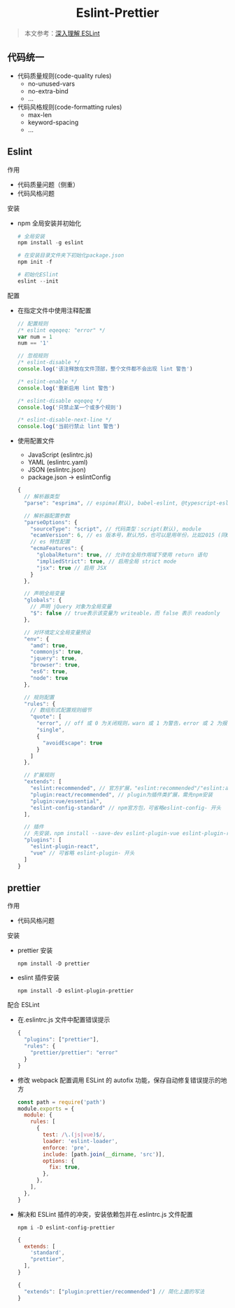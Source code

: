 <h1 align="center">Eslint-Prettier</h1>

> 本文参考：[深入理解 ESLint](https://zhuanlan.zhihu.com/p/75531199)

## 代码统一

- 代码质量规则(code-quality rules)
  - no-unused-vars
  - no-extra-bind
  - ...
- 代码风格规则(code-formatting rules)
  - max-len
  - keyword-spacing
  - ...

## Eslint

作用

- 代码质量问题（侧重）
- 代码风格问题

安装

- npm 全局安装并初始化

  ```powershell
  # 全局安装
  npm install -g eslint

  # 在安装目录文件夹下初始化package.json
  npm init -f

  # 初始化ESlint
  eslint --init
  ```

配置

- 在指定文件中使用注释配置

  ```js
  // 配置规则
  /* eslint eqeqeq: "error" */
  var num = 1
  num == '1'

  // 忽视规则
  /* eslint-disable */
  console.log('该注释放在文件顶部，整个文件都不会出现 lint 警告')

  /* eslint-enable */
  console.log('重新启用 lint 警告')

  /* eslint-disable eqeqeq */
  console.log('只禁止某一个或多个规则')

  /* eslint-disable-next-line */
  console.log('当前行禁止 lint 警告')
  ```

- 使用配置文件

  - JavaScript (eslintrc.js)
  - YAML (eslintrc.yaml)
  - JSON (eslintrc.json)
  - package.json -> eslintConfig

  ```js
  {
    // 解析器类型
    "parse": "esprima", // espima(默认), babel-eslint, @typescript-eslint/parse

    // 解析器配置参数
    "parseOptions": {
      "sourceType": "script", // 代码类型：script(默认), module
      "ecamVersion": 6, // es 版本号，默认为5，也可以是用年份，比如2015 (同6)
      // es 特性配置
      "ecmaFeatures": {
        "globalReturn": true, // 允许在全局作用域下使用 return 语句
        "impliedStrict": true, // 启用全局 strict mode
        "jsx": true // 启用 JSX
      }
    },

    // 声明全局变量
    "globals": {
      // 声明 jQuery 对象为全局变量
      "$": false // true表示该变量为 writeable，而 false 表示 readonly
    },

    // 对环境定义全局变量预设
    "env": {
      "amd": true,
      "commonjs": true,
      "jquery": true,
      "browser": true,
      "es6": true,
      "node": true
    },

    // 规则配置
    "rules": {
      // 数组形式配置规则细节
      "quote": [
        "error", // off 或 0 为关闭规则，warn 或 1 为警告，error 或 2 为报错
        "single",
        {
          "avoidEscape": true
        }
      ]
    },

    // 扩展规则
    "extends": [
      "eslint:recommended", // 官方扩展，"eslint:recommended"/"eslint:all"
      "plugin:react/recommended", // plugin为插件类扩展，需先npm安装
      "plugin:vue/essential",
      "eslint-config-standard" // npm官方包，可省略eslint-config- 开头
    ],

    // 插件
    // 先安装，npm install --save-dev eslint-plugin-vue eslint-plugin-react
    "plugins": [
      "eslint-plugin-react",
      "vue" // 可省略 eslint-plugin- 开头
    ]
  }
  ```

## prettier

作用

- 代码风格问题

安装

- prettier 安装

  `npm install -D prettier`

- eslint 插件安装

  `npm install -D eslint-plugin-prettier`

配合 ESLint

- 在.eslintrc.js 文件中配置错误提示

  ```js
  {
    "plugins": ["prettier"],
    "rules": {
      "prettier/prettier": "error"
    }
  }
  ```

- 修改 webpack 配置调用 ESLint 的 autofix 功能，保存自动修复错误提示的地方

  ```js
  const path = require('path')
  module.exports = {
    module: {
      rules: [
        {
          test: /\.(js|vue)$/,
          loader: 'eslint-loader',
          enforce: 'pre',
          include: [path.join(__dirname, 'src')],
          options: {
            fix: true,
          },
        },
      ],
    },
  }
  ```

- 解决和 ESLint 插件的冲突，安装依赖包并在.eslintrc.js 文件配置

  `npm i -D eslint-config-prettier`

  ```js
  {
    extends: [
      'standard',
      "prettier",
    ],
  }

  {
    "extends": ["plugin:prettier/recommended"] // 简化上面的写法
  }
  ```
